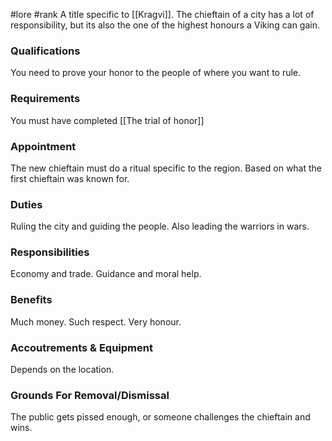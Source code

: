 #lore #rank 
A title specific to [[Kragvi]]. The chieftain of a city has a lot of responsibility, but its also the one of the highest honours a Viking can gain.

### Qualifications
You need to prove your honor to the people of where you want to rule.

### Requirements
You must have completed [[The trial of honor]]

### Appointment
The new chieftain must do a ritual specific to the region. Based on what the first chieftain was known for.

### Duties
Ruling the city and guiding the people. Also leading the warriors in wars.

### Responsibilities
Economy and trade. Guidance and moral help.

### Benefits
Much money. Such respect. Very honour.

### Accoutrements & Equipment
Depends on the location.

### Grounds For Removal/Dismissal
The public gets pissed enough, or someone challenges the chieftain and wins.